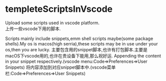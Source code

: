 # templeteScriptsInVscode
Upload some scripts used in vscode platform.<br />
上传一些vscode下用的脚本.<br />

Scripts mainly include snippets,emm shell scripts maybe(some package shells).My os is macos(high serria),these scripts may be in use under your os,then you are lucky.
主要包含用的snippet脚本,也许有打包脚本.主要是macOS下vscode用的,也许在贵设备下能用,那么祝好运.
Appending the content in your snippet respectively.(vscode menu:Code=>Preferences=>User Snippets)
将内容添加到对应snippet脚本中.(vscode菜单栏:Code=>Preferences=>User Snippets)
